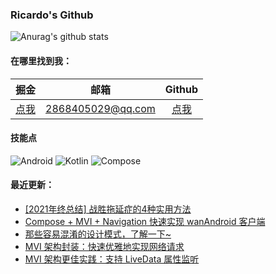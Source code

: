 ### Ricardo's Github

![Anurag's github stats](https://github-readme-stats.vercel.app/api?username=shenzhen2017&show_icons=true&theme=radical)

#### 在哪里找到我：

|                            掘金                             |                      邮箱                      |   Github                                        |
| :--------------------------------------------------------: | :--------------------------------------------: |:--------------------------------------------: |
| [点我](https://juejin.cn/user/668101431009496/posts)  | 2868405029@qq.com | [点我](https://github.com/shenzhen2017)|

#### 技能点

![Android](https://img.shields.io/badge/Android-%2335495e.svg?style=for-the-badge&logo=Android&logoColor=%FF35D06D)
![Kotlin](https://img.shields.io/badge/Kotlin-%23323330.svg?&style=for-the-badge&logo=kotlin&logoColor=%FF7F52FF)
![Compose](https://img.shields.io/badge/Compose-%2335495e.svg?style=for-the-badge&logo=Android&logoColor=white)

#### 最近更新：

<!-- BLOG-POST-LIST:START -->
- [[2021年终总结] 战胜拖延症的4种实用方法](https://juejin.cn/post/7035780572404252708)
- [Compose + MVI + Navigation 快速实现 wanAndroid 客户端](https://juejin.cn/post/7033918453807480846)
- [那些容易混淆的设计模式，了解一下~](https://juejin.cn/post/7030415720676589581)
- [MVI 架构封装：快速优雅地实现网络请求](https://juejin.cn/post/7027815347281477645)
- [MVI 架构更佳实践：支持 LiveData 属性监听](https://juejin.cn/post/7025222741322121223)
<!-- BLOG-POST-LIST:END -->
<!--
**shenzhen2017/shenzhen2017** is a ✨ _special_ ✨ repository because its `README.md` (this file) appears on your GitHub profile.

Here are some ideas to get you started:

- 🔭 I’m currently working on ...
- 🌱 I’m currently learning ...
- 👯 I’m looking to collaborate on ...
- 🤔 I’m looking for help with ...
- 💬 Ask me about ...
- 📫 How to reach me: ...
- 😄 Pronouns: ...
- ⚡ Fun fact: ...
-->
